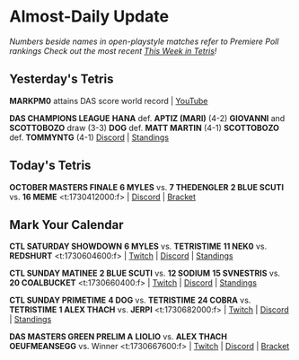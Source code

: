 # Almost-Daily Update
*Numbers beside names in open-playstyle matches refer to Premiere Poll rankings*
*Check out the most recent [This Week in Tetris](https://www.thisweekintetris.com/2024/10/this-week-in-tetris-september-17.html)!*
## Yesterday's Tetris
**MARKPM0** attains DAS score world record | [YouTube](https://www.youtube.com/watch?v=1kcWmMo9ZAk)

**DAS CHAMPIONS LEAGUE**
**HANA** def. **APTIZ (MARI)** (4-2)
**GIOVANNI** and **SCOTTOBOZO** draw (3-3)
**DOG** def. **MATT MARTIN** (4-1)
**SCOTTOBOZO** def. **TOMMYNTG** (4-1)
[Discord](https://discord.gg/WQ2pQXZa3X) | [Standings](https://docs.google.com/spreadsheets/d/1nEN0MAbueG36UDkpfUsPZEmAMuKif6IcLAmJ8iZhCe8/edit?gid=681352137#gid=681352137)

## Today's Tetris
**OCTOBER MASTERS FINALE**
**6 MYLES** vs. **7 THEDENGLER**
**2 BLUE SCUTI** vs. **16 MEME**
<t:1730412000:f> | [Discord](https://go.ctm.gg/discord) | [Bracket](https://go.ctm.gg/event/ctm-october-2024/masters-event/)

## Mark Your Calendar
**CTL SATURDAY SHOWDOWN**
**6 MYLES** vs. **TETRISTIME**
**11 NEK0** vs. **REDSHURT**
<t:1730604600:f> | [Twitch](https://www.twitch.tv/classictetrisleague) | [Discord](https://discord.gg/QremKENyzQ) | [Standings](https://ctlscoreboard.herokuapp.com)

**CTL SUNDAY MATINEE**
**2 BLUE SCUTI** vs. **12 SODIUM**
**15 SVNESTRIS** vs. **20 COALBUCKET**
<t:1730660400:f> | [Twitch](https://www.twitch.tv/classictetrisleague) | [Discord](https://discord.gg/QremKENyzQ) | [Standings](https://ctlscoreboard.herokuapp.com)

**CTL SUNDAY PRIMETIME**
**4 DOG** vs. **TETRISTIME**
**24 COBRA** vs. **TETRISTIME**
**1 ALEX THACH** vs. **JERPI**
<t:1730682000:f> | [Twitch](https://www.twitch.tv/classictetrisleague) | [Discord](https://discord.gg/QremKENyzQ) | [Standings](https://ctlscoreboard.herokuapp.com)

**DAS MASTERS GREEN PRELIM A**
**LIOLIO** vs. **ALEX THACH**
**OEUFMEANSEGG** vs. Winner
<t:1730667600:f> | [Twitch](https://www.twitch.tv/monthlytetris) | [Discord](https://go.ctm.gg/discord) | [Bracket](https://go.ctm.gg/event/ctm-das-masters-october-2024/das-masters/)

